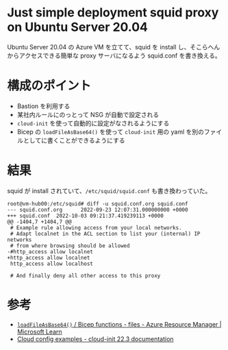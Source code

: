 # Just simple deployment squid proxy on Ubuntu Server 20.04

Ubuntu Server 20.04 の Azure VM を立てて、squid を install し、そこらへんからアクセスできる簡単な proxy サーバになるよう squid.conf を書き換える。

# 構成のポイント

- Bastion を利用する
- 某社内ルールにのっとって NSG が自動で設定される
- `cloud-init` を使って自動的に設定がなされるようにする
- Bicep の `loadFileAsBase64()` を使って `cloud-init` 用の yaml を別のファイルとしてに書くことができるようにする

# 結果

squid が install されていて、`/etc/squid/squid.conf` も書き換わっていた。

```
root@vm-hub00:/etc/squid# diff -u squid.conf.org squid.conf
--- squid.conf.org      2022-09-23 12:07:31.000000000 +0000
+++ squid.conf  2022-10-03 09:21:37.419239113 +0000
@@ -1404,7 +1404,7 @@
 # Example rule allowing access from your local networks.
 # Adapt localnet in the ACL section to list your (internal) IP networks
 # from where browsing should be allowed
-#http_access allow localnet
+http_access allow localnet
 http_access allow localhost

 # And finally deny all other access to this proxy
```

# 参考

- [`loadFileAsBase64()` / Bicep functions - files - Azure Resource Manager | Microsoft Learn](https://learn.microsoft.com/en-us/azure/azure-resource-manager/bicep/bicep-functions-files#loadfileasbase64)
- [Cloud config examples - cloud-init 22.3 documentation](https://cloudinit.readthedocs.io/en/latest/topics/examples.html)
